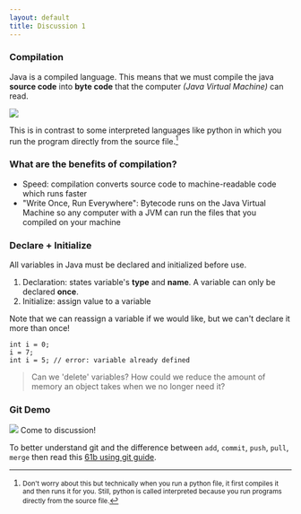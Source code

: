 ```yaml
---
layout: default
title: Discussion 1
---
```

### Compilation
Java is a compiled language. This means that we must compile the java **source code** into **byte code** that the computer *(Java Virtual Machine)* can read.

![](http://www.buildingjavaprograms.com/labs/1/compile-run-output.png)

This is in contrast to some interpreted languages like python in which you run the program directly from the source file.[^1]

### What are the benefits of compilation?
* Speed: compilation converts source code to machine-readable code which runs faster
* "Write Once, Run Everywhere": Bytecode runs on the Java Virtual Machine so any computer with a JVM can run the files that you compiled on your machine

### Declare + Initialize
All variables in Java must be declared and initialized before use.
1. Declaration: states variable's **type** and **name**. A variable can only be declared **once**.
2. Initialize: assign value to a variable

Note that we can reassign a variable if we would like, but we can't declare it more than once!

```
int i = 0;
i = 7;
int i = 5; // error: variable already defined
```

> Can we 'delete' variables? How could we reduce the amount of memory an object takes when we no longer need it?

### Git Demo
![](https://qph.fs.quoracdn.net/main-qimg-d151c0543baa145e6252c1ec95199963)
Come to discussion!

To better understand git and the difference between `add`, `commit`, `push`, `pull`, `merge` then read this [61b using git guide](https://sp18.datastructur.es/materials/guides/using-git.html).

[^1]: <small> Don't worry about this but technically when you run a python file, it first compiles it and then runs it for you. Still, python is called interpreted because you run programs directly from the source file.</small>
